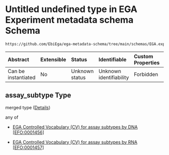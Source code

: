 # Untitled undefined type in EGA Experiment metadata schema Schema

```txt
https://github.com/EbiEga/ega-metadata-schema/tree/main/schemas/EGA.experiment.json#/properties/assay_type_descriptor/anyOf/0/properties/assay_subtype
```



| Abstract            | Extensible | Status         | Identifiable            | Custom Properties | Additional Properties | Access Restrictions | Defined In                                                                |
| :------------------ | :--------- | :------------- | :---------------------- | :---------------- | :-------------------- | :------------------ | :------------------------------------------------------------------------ |
| Can be instantiated | No         | Unknown status | Unknown identifiability | Forbidden         | Allowed               | none                | [EGA.experiment.json*](../out/EGA.experiment.json "open original schema") |

## assay_subtype Type

merged type ([Details](ega-9-properties-type-of-assay-anyof-assay-subtypes-match-dnarna-assays-properties-assay_subtype.md))

any of

*   [EGA Controlled Vocabulary (CV) for assay subtypes by DNA \[EFO:0001456\]](ega-9-properties-type-of-assay-anyof-assay-subtypes-match-dnarna-assays-properties-assay_subtype-anyof-ega-controlled-vocabulary-cv-for-assay-subtypes-by-dna-efo0001456.md "check type definition")

*   [EGA Controlled Vocabulary (CV) for assay subtypes by RNA \[EFO:0001457\]](ega-9-properties-type-of-assay-anyof-assay-subtypes-match-dnarna-assays-properties-assay_subtype-anyof-ega-controlled-vocabulary-cv-for-assay-subtypes-by-rna-efo0001457.md "check type definition")

